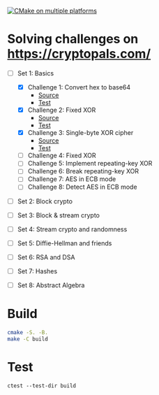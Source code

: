 [![CMake on multiple platforms](https://github.com/sytranvn/cryptopals/actions/workflows/cmake-multi-platform.yml/badge.svg?branch=master&event=push)](https://github.com/sytranvn/cryptopals/actions/workflows/cmake-multi-platform.yml)
# Solving challenges on https://cryptopals.com/
  - [ ] Set 1: Basics
    - [x] Challenge 1: Convert hex to base64
      - [Source](./src/set-1/ch-1/index.md)
      - [Test](./test/ch_1_test.cpp)
    - [x] Challenge 2: Fixed XOR
      - [Source](./src/set-1/ch-2/index.md)
      - [Test](./test/ch_2_test.cpp)
    - [x] Challenge 3: Single-byte XOR cipher
      - [Source](./src/set-1/ch-3/index.md)
      - [Test](./test/ch_3_test.cpp)
    - [ ] Challenge 4: Fixed XOR
    - [ ] Challenge 5: Implement repeating-key XOR
    - [ ] Challenge 6: Break repeating-key XOR
    - [ ] Challenge 7: AES in ECB mode
    - [ ] Challenge 8: Detect AES in ECB mode
  - [ ] Set 2: Block crypto
  - [ ] Set 3: Block & stream crypto
  - [ ] Set 4: Stream crypto and randomness
  - [ ] Set 5: Diffie-Hellman and friends
  - [ ] Set 6: RSA and DSA
  - [ ] Set 7: Hashes
  - [ ] Set 8: Abstract Algebra


# Build
```sh
cmake -S. -B.
make -C build
```

# Test
```
ctest --test-dir build
```
